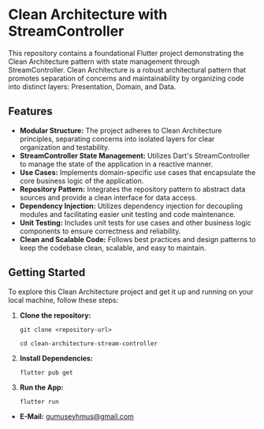 <h1>Clean Architecture with StreamController</h1>

<p>This repository contains a foundational Flutter project demonstrating the Clean Architecture pattern with state management through StreamController. Clean Architecture is a robust architectural pattern that promotes separation of concerns and maintainability by organizing code into distinct layers: Presentation, Domain, and Data.</p>

<h2>Features</h2>

<ul>
  <li><strong>Modular Structure:</strong> The project adheres to Clean Architecture principles, separating concerns into isolated layers for clear organization and testability.</li>
  <li><strong>StreamController State Management:</strong> Utilizes Dart's StreamController to manage the state of the application in a reactive manner.</li>
  <li><strong>Use Cases:</strong> Implements domain-specific use cases that encapsulate the core business logic of the application.</li>
  <li><strong>Repository Pattern:</strong> Integrates the repository pattern to abstract data sources and provide a clean interface for data access.</li>
  <li><strong>Dependency Injection:</strong> Utilizes dependency injection for decoupling modules and facilitating easier unit testing and code maintenance.</li>
  <li><strong>Unit Testing:</strong> Includes unit tests for use cases and other business logic components to ensure correctness and reliability.</li>
  <li><strong>Clean and Scalable Code:</strong> Follows best practices and design patterns to keep the codebase clean, scalable, and easy to maintain.</li>
</ul>

<h2>Getting Started</h2>

<p>To explore this Clean Architecture project and get it up and running on your local machine, follow these steps:</p>

<ol>
  <li><strong>Clone the repository:</strong></li>
  <pre><code>git clone &lt;repository-url&gt;</code></pre>
  <pre><code>cd clean-architecture-stream-controller</code></pre>

  <li><strong>Install Dependencies:</strong></li>
  <pre><code>flutter pub get</code></pre>

  <li><strong>Run the App:</strong></li>
  <pre><code>flutter run</code></pre>
</ol>
<ul>
  <li><strong>E-Mail:</strong> <a href="gumuseyhmus@gmail.com">gumuseyhmus@gmail.com</a></li>
  
</ul>
